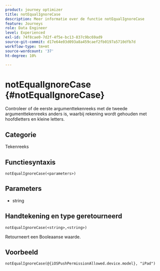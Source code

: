 ```yaml
---
product: journey optimizer
title: notEqualIgnoreCase
description: Meer informatie over de functie notEqualIgnoreCase
feature: Journeys
role: Data Engineer
level: Experienced
exl-id: 74f8cae0-7d2f-4f5e-bc13-837c9bc69ad9
source-git-commit: d17e64e03d093a8a459caef2fb0197a5710dfb7d
workflow-type: tm+mt
source-wordcount: '37'
ht-degree: 10%

---
```


# notEqualIgnoreCase {#notEqualIgnoreCase}

Controleer of de eerste argumenttekenreeks met de tweede argumenttekenreeks anders is, waarbij rekening wordt gehouden met hoofdletters en kleine letters.

## Categorie

Tekenreeks

## Functiesyntaxis

`notEqualIgnoreCase(<parameters>)`

## Parameters

* string

## Handtekening en type geretourneerd

`notEqualIgnoreCase(<string>,<string>)`

Retourneert een Booleaanse waarde.

## Voorbeeld

`notEqualIgnoreCase(@{iOSPushPermissionAllowed.device.model}, "iPad")`
